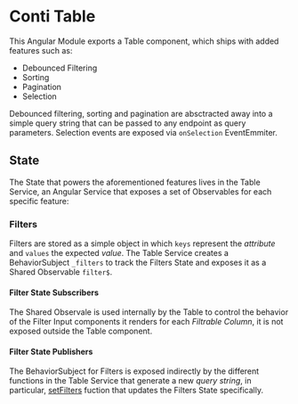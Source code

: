# Conti Table

This Angular Module exports a Table component, which ships with added features such as:

- Debounced Filtering
- Sorting
- Pagination
- Selection

Debounced filtering, sorting and pagination are absctracted away into a simple query string that can be passed to any endpoint as query parameters. Selection events are exposed via `onSelection` EventEmmiter.

## State

The State that powers the aforementioned features lives in the Table Service, an Angular Service that exposes a set of Observables for each specific feature:

### Filters

Filters are stored as a simple object in which `keys` represent the *attribute* and `values` the expected *value*. The Table Service creates a BehaviorSubject `_filters` to track the Filters State and exposes it as a Shared Observable `filter$`.

#### Filter State Subscribers

The Shared Observale is used internally by the Table to control the behavior of the Filter Input components it renders for each _Filtrable Column_, it is not exposed outside the Table component.

#### Filter State Publishers

The BehaviorSubject for Filters is exposed indirectly by the different functions in the Table Service that generate a new _query string_, in particular, [setFilters](../app.component.html) fuction that updates the Filters State specifically.



